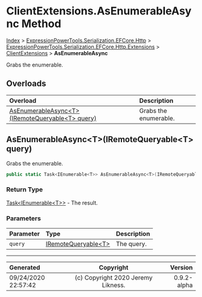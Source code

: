 ﻿# ClientExtensions.AsEnumerableAsync Method

[Index](../index.md) > [ExpressionPowerTools.Serialization.EFCore.Http](ExpressionPowerTools.Serialization.EFCore.Http.a.md) > [ExpressionPowerTools.Serialization.EFCore.Http.Extensions](ExpressionPowerTools.Serialization.EFCore.Http.Extensions.n.md) > [ClientExtensions](ExpressionPowerTools.Serialization.EFCore.Http.Extensions.ClientExtensions.cs.md) > **AsEnumerableAsync**

Grabs the enumerable.

## Overloads

| Overload | Description |
| :-- | :-- |
| [AsEnumerableAsync&lt;T>(IRemoteQueryable&lt;T> query)](#asenumerableasynctiremotequeryablet-query) | Grabs the enumerable. |
## AsEnumerableAsync&lt;T>(IRemoteQueryable&lt;T> query)

Grabs the enumerable.

```csharp
public static Task<IEnumerable<T>> AsEnumerableAsync<T>(IRemoteQueryable<T> query)
```

### Return Type

 [Task&lt;IEnumerable&lt;T>>](https://docs.microsoft.com/dotnet/api/system.threading.tasks.task-1)  - The result.

### Parameters

| Parameter | Type | Description |
| :-- | :-- | :-- |
| `query` | [IRemoteQueryable&lt;T>](ExpressionPowerTools.Serialization.EFCore.Http.Signatures.IRemoteQueryable`1.i.md) | The query. |



---

| Generated | Copyright | Version |
| :-- | :-: | --: |
| 09/24/2020 22:57:42 | (c) Copyright 2020 Jeremy Likness. | 0.9.2-alpha |
